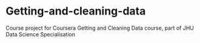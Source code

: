 # Getting-and-cleaning-data
Course project for Coursera Getting and Cleaning Data course, part of JHU Data Science Specialisation
